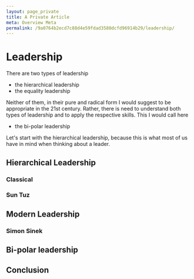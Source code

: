 ```yaml
---
layout: page_private
title: A Private Article
meta: Overview Meta
permalink: /9a0764b2ecd7c88d4e59fdad3580dcfd96914b29/leadership/
---
```



# Leadership

There are two types of leadership
- the hierarchical leadership
- the equality leadership

Neither of them, in their pure and radical form I would suggest to be appropriate in the 21st century.
Rather, there is need to understand both types of leadership and to apply the respective skills.
This I would call here
- the bi-polar leadership

Let's start with the hierarchical leadership, because this is what most of us have in mind when thinking about a leader.


## Hierarchical Leadership 

### Classical

### Sun Tuz

## Modern Leadership

### Simon Sinek 


## Bi-polar leadership

## Conclusion






